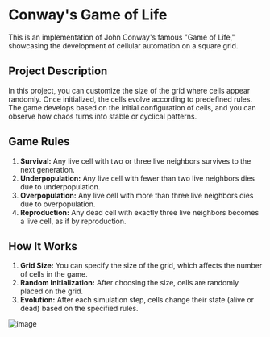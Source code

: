 # Conway's Game of Life

This is an implementation of John Conway's famous "Game of Life," showcasing the development of cellular automation on a square grid.

## Project Description

In this project, you can customize the size of the grid where cells appear randomly. Once initialized, the cells evolve according to predefined rules. The game develops based on the initial configuration of cells, and you can observe how chaos turns into stable or cyclical patterns.

## Game Rules

1. **Survival:** Any live cell with two or three live neighbors survives to the next generation.
2. **Underpopulation:** Any live cell with fewer than two live neighbors dies due to underpopulation.
3. **Overpopulation:** Any live cell with more than three live neighbors dies due to overpopulation.
4. **Reproduction:** Any dead cell with exactly three live neighbors becomes a live cell, as if by reproduction.

## How It Works

1. **Grid Size:** You can specify the size of the grid, which affects the number of cells in the game.
2. **Random Initialization:** After choosing the size, cells are randomly placed on the grid.
3. **Evolution:** After each simulation step, cells change their state (alive or dead) based on the specified rules.

![image](https://github.com/user-attachments/assets/c300ab9d-2476-4ffa-b4b8-167beaefd0ea)

